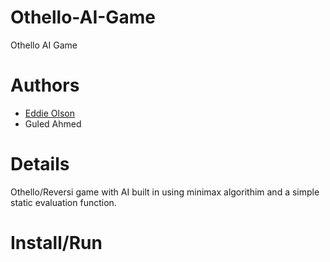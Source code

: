 # Othello-AI-Game
Othello AI Game

# Authors 
* [Eddie Olson](https://github.com/laserutouettal)
* Guled Ahmed 

# Details 
Othello/Reversi game with AI built in using minimax algorithim and a simple static evaluation function. 

# Install/Run
